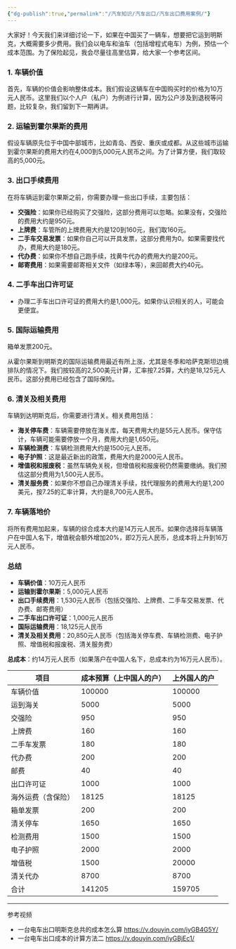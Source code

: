 ```yaml
---
{"dg-publish":true,"permalink":"/汽车知识/汽车出口/汽车出口费用案例/"}
---
```


大家好！今天我们来详细讨论一下，如果在中国买了一辆车，想要把它运到明斯克，大概需要多少费用。我们会以电车和油车（包括增程式电车）为例，预估一个成本范围。为了保险起见，我会尽量往高里估算，给大家一个参考区间。

### 1. 车辆价值
首先，车辆的价值会影响整体成本。我们假设这辆车在中国购买时的价格为10万元人民币。这里我们以个人户（私户）为例进行计算，因为公户涉及到退税等问题，比较复杂，我们留到下一期再讲。

### 2. 运输到霍尔果斯的费用
假设车辆原先位于中国中部城市，比如青岛、西安、重庆或成都。从这些城市运输到霍尔果斯的费用大约在4,000到5,000元人民币之间。为了计算方便，我们取较高的5,000元。

### 3. 出口手续费用
在将车辆运到霍尔果斯之前，你需要办理一些出口手续，主要包括：
- **交强险**：如果你已经购买了交强险，这部分费用可以忽略。如果没有，交强险的费用大约是950元。
- **上牌费**：车管所的上牌费用大约是120到160元，我们取160元。
- **二手车交易发票**：如果你自己可以开具发票，这部分费用为0。如果需要找代办，费用大约是180元。
- **代办费**：如果你不想自己跑手续，找黄牛代办的费用大约是200元。
- **邮寄费用**：如果需要邮寄相关文件（如绿本等），来回邮费大约40元。

### 4. 二手车出口许可证
- 办理二手车出口许可证的费用大约是1,000元。如果你认识相关的人，可能会更便宜。


### 5. 国际运输费用

箱单发票200元。

从霍尔果斯到明斯克的国际运输费用最近有所上涨，尤其是冬季和哈萨克斯坦边境排队的情况下。我们按较高的2,500美元计算，汇率按7.25算，大约是18,125元人民币。这部分费用已经包含了国际保险。

### 6. 清关及相关费用
车辆到达明斯克后，你需要进行清关。相关费用包括：
- **海关停车费**：车辆需要停放在海关库，每天费用大约是55元人民币。保守估计，车辆可能需要停放一个月，费用大约是1,650元。
- **车辆检测费**：车辆检测费用大约是1500元人民币。
- **电子护照**：这是最近新出的政策，费用大约是2000元人民币。
- **增值税和报废税**：虽然车辆免关税，但增值税和报废税仍然需要缴纳。我们预估这部分费用为1,500元人民币。
- **清关服务费**：如果你不想自己办理清关手续，找代理服务的费用大约是1,200美元，按7.25的汇率计算，大约是8,700元人民币。

### 7. 车辆落地价
将所有费用加起来，车辆的综合成本大约是14万元人民币。如果你选择将车辆落户在中国人名下，增值税会额外增加20%，即2万元人民币，总成本将上升到16万元人民币。

### 总结
- **车辆价值**：10万元人民币
- **运输到霍尔果斯**：5,000元人民币
- **出口手续费用**：1,530元人民币（包括交强险、上牌费、二手车交易发票、代办费、邮寄费用）
- **二手车出口许可证**：1,000元人民币
- **国际运输费用**：18,125元人民币
- **清关及相关费用**：20,850元人民币（包括海关停车费、车辆检测费、电子护照、增值税和报废税、清关服务费）

**总成本**：约14万元人民币（如果落户在中国人名下，总成本约为16万元人民币）。

|项目|成本预算（上中国人的户）|上外国人的户|
|---|---|---|
|车辆价值|100000|100000|
|运到海关|5000|5000|
|交强险|950|950|
|上牌费|160|160|
|二手车发票|180|180|
|代办费|200|200|
|邮费|40|40|
|出口许可证|1000|1000|
|海外运费（含保险）|18125|18125|
|箱单发票|200|200|
|清关停车|1650|1650|
|检测费用|1500|1500|
|电子护照|2000|2000|
|增值税|1500|20000|
|清关代办|8700|8700|
|合计|141205|159705|


---

参考视频

- 一台电车出口明斯克总共的成本怎么算 https://v.douyin.com/iyGB4G5Y/
- 一台电车出口成本的计算方法二 https://v.douyin.com/iyGBjEc1/ 

